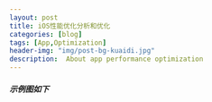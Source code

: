 ```yaml
---
layout: post
title: iOS性能优化分析和优化
categories: [blog]
tags: [App,Optimization]
header-img: "img/post-bg-kuaidi.jpg"
description:  About app performance optimization
---  
```


##### 示例图如下
